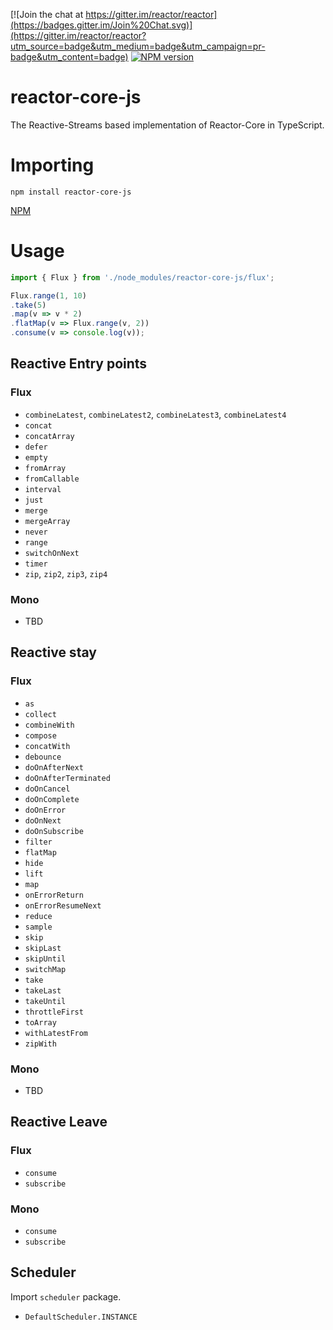 [![Join the chat at https://gitter.im/reactor/reactor](https://badges.gitter.im/Join%20Chat.svg)](https://gitter.im/reactor/reactor?utm_source=badge&utm_medium=badge&utm_campaign=pr-badge&utm_content=badge) [![NPM version](https://img.shields.io/npm/v/reactor-core-js.svg)](https://www.npmjs.com/package/reactor-core-js)

# reactor-core-js

The Reactive-Streams based implementation of Reactor-Core in TypeScript.

# Importing

```
npm install reactor-core-js
```

[NPM](https://www.npmjs.com/package/reactor-core-js/)

# Usage

```javascript
import { Flux } from './node_modules/reactor-core-js/flux';

Flux.range(1, 10)
.take(5)
.map(v => v * 2)
.flatMap(v => Flux.range(v, 2))
.consume(v => console.log(v));
```

## Reactive Entry points

### Flux

  - `combineLatest`, `combineLatest2`, `combineLatest3`, `combineLatest4`
  - `concat`
  - `concatArray`
  - `defer`
  - `empty`
  - `fromArray`
  - `fromCallable`
  - `interval`
  - `just`
  - `merge`
  - `mergeArray`
  - `never`
  - `range`
  - `switchOnNext`
  - `timer`
  - `zip`, `zip2`, `zip3`, `zip4`

### Mono

  - TBD

## Reactive stay

### Flux

  - `as`
  - `collect`
  - `combineWith`
  - `compose`
  - `concatWith`
  - `debounce`
  - `doOnAfterNext`
  - `doOnAfterTerminated`
  - `doOnCancel`
  - `doOnComplete`
  - `doOnError`
  - `doOnNext`
  - `doOnSubscribe`
  - `filter`
  - `flatMap`
  - `hide`
  - `lift`
  - `map`
  - `onErrorReturn`
  - `onErrorResumeNext`
  - `reduce`
  - `sample`
  - `skip`
  - `skipLast`
  - `skipUntil`
  - `switchMap`
  - `take`
  - `takeLast`
  - `takeUntil`
  - `throttleFirst`
  - `toArray`
  - `withLatestFrom`
  - `zipWith`

### Mono

  - TBD

## Reactive Leave

### Flux

  - `consume`
  - `subscribe`

### Mono

  - `consume`
  - `subscribe`


## Scheduler

Import `scheduler` package.

  - `DefaultScheduler.INSTANCE`
